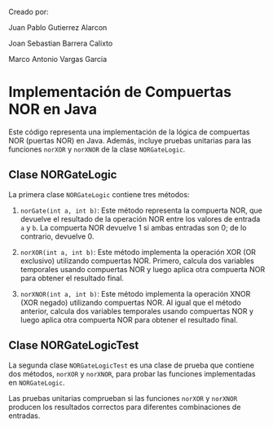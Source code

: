 Creado por: 

Juan Pablo Gutierrez Alarcon
           
Joan Sebastian Barrera Calixto

Marco Antonio Vargas Garcia

# Implementación de Compuertas NOR en Java

Este código representa una implementación de la lógica de compuertas NOR (puertas NOR) en Java. Además, incluye pruebas unitarias para las funciones `norXOR` y `norXNOR` de la clase `NORGateLogic`.

## Clase NORGateLogic

La primera clase `NORGateLogic` contiene tres métodos:

1. `norGate(int a, int b)`: Este método representa la compuerta NOR, que devuelve el resultado de la operación NOR entre los valores de entrada `a` y `b`. La compuerta NOR devuelve 1 si ambas entradas son 0; de lo contrario, devuelve 0.

2. `norXOR(int a, int b)`: Este método implementa la operación XOR (OR exclusivo) utilizando compuertas NOR. Primero, calcula dos variables temporales usando compuertas NOR y luego aplica otra compuerta NOR para obtener el resultado final.

3. `norXNOR(int a, int b)`: Este método implementa la operación XNOR (XOR negado) utilizando compuertas NOR. Al igual que el método anterior, calcula dos variables temporales usando compuertas NOR y luego aplica otra compuerta NOR para obtener el resultado final.

## Clase NORGateLogicTest

La segunda clase `NORGateLogicTest` es una clase de prueba que contiene dos métodos, `norXOR` y `norXNOR`, para probar las funciones implementadas en `NORGateLogic`.

Las pruebas unitarias comprueban si las funciones `norXOR` y `norXNOR` producen los resultados correctos para diferentes combinaciones de entradas.



    
